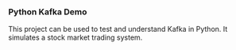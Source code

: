 ### Python Kafka Demo

This project can be used to test and understand Kafka in Python.
It simulates a stock market trading system.